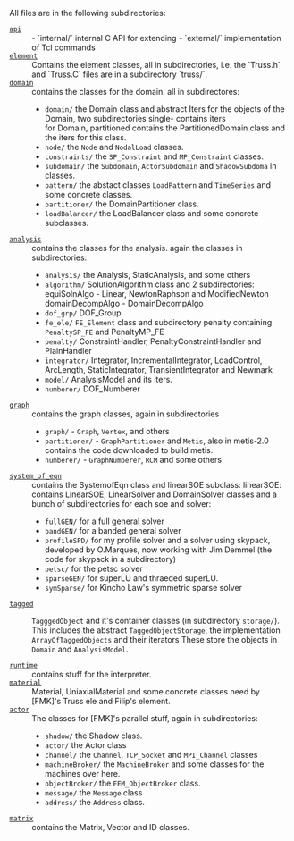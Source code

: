 
All files are in the following subdirectories:

<dl>

<dt><a href="./api"><code>api</code></a></dt>
<dd>
- `internal/` internal C API for extending
- `external/` implementation of Tcl commands
</dd>

<dt><a href="./element"><code>element</code></a></dt>
<dd>Contains the element classes, all in subdirectories, i.e. the
`Truss.h` and `Truss.C` files are in a subdirectory `truss/`.
</dd>

<dt><a href="./domain"><code>domain</code></a></dt>
<dd>contains the classes for the domain. all in subdirectores:

- `domain/` the Domain class and abstract Iters for the objects of
           the Domain, two subdirectories single- contains iters  
           for Domain, partitioned contains the PartitionedDomain
           class and the iters for this class.
- `node/` the `Node` and `NodalLoad` classes.
- `constraints/` the `SP_Constraint` and `MP_Constraint` classes.
- `subdomain/` the `Subdomain`, `ActorSubdomain` and `ShadowSubdoma` in classes.
- `pattern/` the abstact classes `LoadPattern` and `TimeSeries` and some concrete classes.
- `partitioner/` the DomainPartitioner class.
- `loadBalancer/` the LoadBalancer class and some concrete subclasses.

</dd>

<dt><a href="./analysis"><code>analysis</code></a></dt>
<dd>contains the classes for the analysis. again the classes in subdirectories:

 - `analysis/` the Analysis, StaticAnalysis, and some others
 - `algorithm/` SolutionAlgorithm class and 2 subdirectories:
           equiSolnAlgo - Linear, NewtonRaphson and ModifiedNewton
           domainDecompAlgo - DomainDecompAlgo
 - `dof_grp/` DOF_Group
 - `fe_ele/` `FE_Element` class and subdirectory penalty containing
           `PenaltySP_FE` and PenaltyMP_FE
 - `penalty/` ConstraintHandler, PenaltyConstraintHandler and
           PlainHandler
 - `integrator/` Integrator, IncrementalIntegrator, LoadControl,
           ArcLength, StaticIntegrator, TransientIntegrator and
           Newmark
 - `model/` AnalysisModel and its iters.
 - `numberer/` DOF_Numberer
           
<dt><a href="./graph"><code>graph</code></a></dt>
<dd>contains the graph classes, again in subdirectories

- `graph/` - `Graph`, `Vertex`, and others
- `partitioner/` - `GraphPartitioner` and `Metis`, also in metis-2.0
          contains the code downloaded to build metis.
- `numberer/` - `GraphNumberer`, `RCM` and some others

</dd>

<dt><a href="./system_of_eqn"><code>system_of_eqn</code></a></dt>
<dd>contains the SystemofEqn class and linearSOE subclass:
        linearSOE: contains LinearSOE, LinearSolver and DomainSolver
        classes and a bunch of subdirectories for each soe and solver:
        
- `fullGEN/` for a full general solver
- `bandGEN/` for a banded general solver
- `profileSPD/` for my profile solver and a solver using skypack,
           developed by O.Marques, now working with Jim Demmel
           (the code for skypack in a subdirectory)
- `petsc/` for the petsc solver
- `sparseGEN/` for superLU and thraeded superLU.
- `symSparse/` for Kincho Law's symmetric sparse solver

</dd>

<dt><a href="./tagged"><code>tagged</code></a></dt>
<dd>

`TagggedObject` and it's container classes (in subdirectory `storage/`).
This includes the abstract `TaggedObjectStorage`, the implementation
`ArrayOfTaggedObjects` and their iterators
These store the objects in `Domain` and `AnalysisModel`.

</dd>
 


<dt><a href="./runtime"><code>runtime</code></a></dt>
<dd>contains stuff for the interpreter.
</dd>


<dt><a href="./material"><code>material</code></a></dt>
<dd>Material, UniaxialMaterial and some concrete classes need by
        [FMK]'s Truss ele and Filip's element.
        
<dt><a href="./actor"><code>actor</code></a></dt>
<dd>The classes for [FMK]'s parallel stuff, again in subdirectories:

 - `shadow/` the Shadow class.  
 - `actor/` the Actor class
 - `channel/` the `Channel`, `TCP_Socket` and `MPI_Channel` classes
 - `machineBroker/` the `MachineBroker` and some classes for the machines over here.
 - `objectBroker/` the `FEM_ObjectBroker` class.
 - `message/` the `Message` class
 - `address/` the `Address` class.

<dt><a href="./matrix"><code>matrix</code></a><dd>contains the Matrix, Vector and ID classes.</dd>

</dl>

